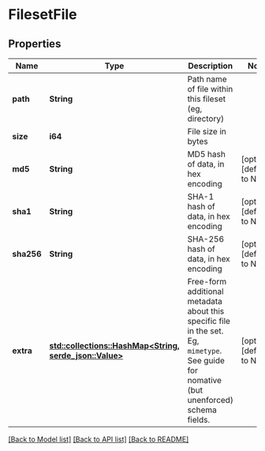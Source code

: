 # FilesetFile

## Properties
Name | Type | Description | Notes
------------ | ------------- | ------------- | -------------
**path** | **String** | Path name of file within this fileset (eg, directory)  | 
**size** | **i64** | File size in bytes | 
**md5** | **String** | MD5 hash of data, in hex encoding | [optional] [default to None]
**sha1** | **String** | SHA-1 hash of data, in hex encoding | [optional] [default to None]
**sha256** | **String** | SHA-256 hash of data, in hex encoding | [optional] [default to None]
**extra** | [**std::collections::HashMap<String, serde_json::Value>**](object.md) | Free-form additional metadata about this specific file in the set. Eg, `mimetype`. See guide for nomative (but unenforced) schema fields.  | [optional] [default to None]

[[Back to Model list]](../README.md#documentation-for-models) [[Back to API list]](../README.md#documentation-for-api-endpoints) [[Back to README]](../README.md)


